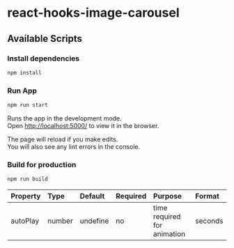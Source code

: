 # react-hooks-image-carousel

## Available Scripts

### Install dependencies

```bash
npm install
```

### Run App

```bash
npm run start
```

Runs the app in the development mode.<br />
Open [http://localhost:5000/](http://localhost:5000/) to view it in the browser.

The page will reload if you make edits.<br />
You will also see any lint errors in the console.

### Build for production

```bash
npm run build
```

<table>
    <thead>
        <tr>
            <th align="left">Property</th>
            <th align="left">Type</th>
            <th align="left">Default</th>
            <th align="left">Required</th>
            <th align="left">Purpose</th>
            <th align="left">Format</th>
        </tr>
    </thead>
    <tbody>
        <tr>
            <td align="left">autoPlay</td>
            <td align="left">number</td>
            <td align="left">undefine</td>
            <td align="left">no</td>
            <td align="left">time required for animation</td>
            <td align="left">seconds</td>
        </tr>
    </tbody>
</table>

